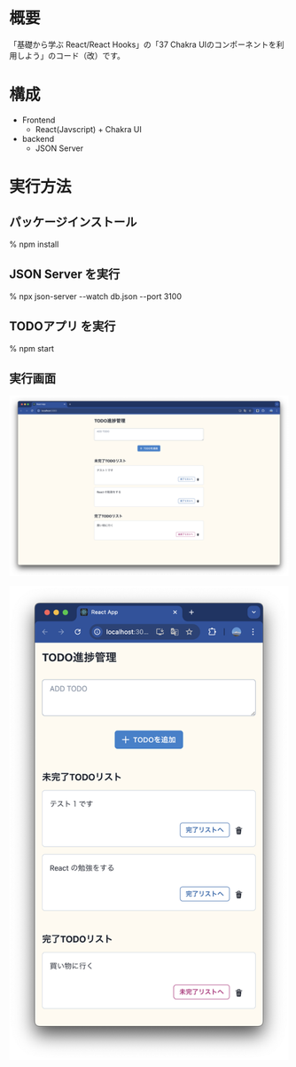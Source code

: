 # 概要
「基礎から学ぶ React/React Hooks」の「37 Chakra UIのコンポーネントを利用しよう」のコード（改）です。

# 構成

- Frontend
    - React(Javscript) + Chakra UI
- backend
    - JSON Server

# 実行方法

## パッケージインストール

% npm install

## JSON Server を実行

% npx json-server --watch db.json --port 3100

## TODOアプリ を実行

% npm start

## 実行画面

![実行画面1](./images/screen20250423-1.png)

![実行画面1](./images/screen20250423-2.png)
